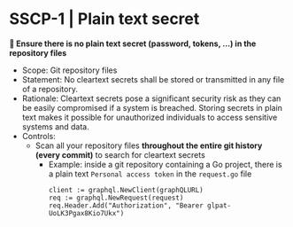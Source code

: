 # SSCP-1 | Plain text secret

**🔐 Ensure there is no plain text secret (password, tokens, ...) in the repository files**
- Scope: Git repository files
- Statement: No cleartext secrets shall be stored or transmitted in any file of a repository.
- Rationale: Cleartext secrets pose a significant security risk as they can be easily compromised if a system is breached. Storing secrets in plain text makes it possible for unauthorized individuals to access sensitive systems and data.
- Controls:
    - Scan all your repository files **throughout the entire git history (every commit)** to search for cleartext secrets
      - Example: inside a git repository containing a Go project, there is a plain text `Personal access token` in the `request.go` file
        ```golang
        client := graphql.NewClient(graphQLURL)                      
        req := graphql.NewRequest(request)
        req.Header.Add("Authorization", "Bearer glpat-UoLK3Pgax8Kio7Ukx")  
        ```